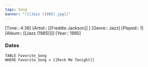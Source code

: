 ```yaml
---
tags: Song  
banner: "![[Jazz (1985).jpg]]"
---
```

[Time:: 4:36]
[Artist:: [[Freddie Jackson]] ]
[Genre:: Jazz]
[Played:: 1]
[Album:: [[Jazz (1985)]]]
[Year:: 1985]
### Dates
````dataview
TABLE Favorite_Song
WHERE Favorite_Song = [[Rock Me Tonight]]
````